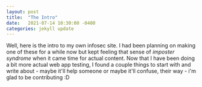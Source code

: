 ```yaml
---
layout: post
title:  "The Intro"
date:   2021-07-14 10:30:00 -0400
categories: jekyll update
---
```

Well, here is the intro to my own infosec site. I had been planning on making one of these for a while now but kept feeling that sense of *imposter syndrome* when it came time for actual content. Now that I have been doing a bit more actual web app testing, I found a couple things to start with and write about - maybe it'll help someone or maybe it'll confuse, their way - i'm glad to be contributing :D


